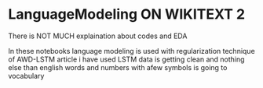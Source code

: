 # LanguageModeling ON WIKITEXT 2

 There is NOT MUCH explaination about codes and EDA 

In these notebooks language modeling is used with regularization technique of AWD-LSTM article
i have used LSTM
data is getting clean and nothing else than english words and numbers with afew symbols is going to vocabulary
